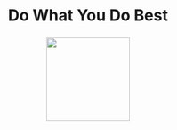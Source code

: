 <h1 align="center"> Do What You Do Best </h1>

###

<div align="center">
 <img height="150" src="https://camo.githubusercontent.com/34b5dd11970891ac4707d4c96bc6bf6f209a0df904e3b2fd3fa6c38294e4d790/68747470733a2f2f692e70696e696d672e636f6d2f6f726967696e616c732f63612f32362f32652f63613236326530333534656561333131633431313334633365346263336263322e676966"  />
</div>

###

<!-- <img align="center" alt="Abdusselam Kelani's Streak Stats"
     src="https://github-readme-streak-stats.herokuapp.com/?user=abdkelanii&theme=black-ice&hide_border=true&stroke=0000&background=0D1117&ring=60D9FA&fire=60D9FA&currStreakLabel=60D9FA&center"/>
-->

